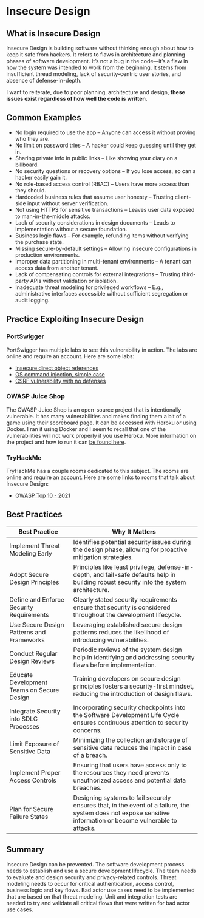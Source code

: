 # Insecure Design

## What is Insecure Design

Insecure Design is building software without thinking enough about how to keep it safe from hackers. It refers to flaws in architecture and planning phases of software development. It’s not a bug in the code—it’s a flaw in how the system was intended to work from the beginning. It stems from insufficient thread modeling, lack of security-centric user stories, and absence of defense-in-depth.

I want to reiterate, due to poor planning, architecture and design, **these issues exist regardless of how well the code is written**.

## Common Examples

- No login required to use the app – Anyone can access it without proving who they are.
- No limit on password tries – A hacker could keep guessing until they get in.
- Sharing private info in public links – Like showing your diary on a billboard.
- No security questions or recovery options – If you lose access, so can a hacker easily gain it.
- No role-based access control (RBAC) – Users have more access than they should.
- Hardcoded business rules that assume user honesty – Trusting client-side input without server verification.
- Not using HTTPS for sensitive transactions – Leaves user data exposed to man-in-the-middle attacks.
- Lack of security considerations in design documents – Leads to implementation without a secure foundation.
- Business logic flaws – For example, refunding items without verifying the purchase state.
- Missing secure-by-default settings – Allowing insecure configurations in production environments.
- Improper data partitioning in multi-tenant environments – A tenant can access data from another tenant.
- Lack of compensating controls for external integrations – Trusting third-party APIs without validation or isolation.
- Inadequate threat modeling for privileged workflows – E.g., administrative interfaces accessible without sufficient segregation or audit logging.

## Practice Exploiting Insecure Design

### PortSwigger

PortSwigger has multiple labs to see this vulnerability in action. The labs are online and require an account. Here are some labs:

- [Insecure direct object references](https://portswigger.net/web-security/access-control/lab-insecure-direct-object-references)
- [OS command injection, simple case](https://portswigger.net/web-security/os-command-injection/lab-simple)
- [CSRF vulnerability with no defenses](https://portswigger.net/web-security/csrf/lab-no-defenses)

### OWASP Juice Shop

The OWASP Juice Shop is an open-source project that is intentionally vulnerable. It has many vulnerabilities and makes finding them a bit of a game using their scoreboard page. It can be accessed with Heroku or using Docker. I ran it using Docker and I seem to recall that one of the vulnerabilities will not work properly if you use Heroku. More information on the project and how to run it can [be found here](https://owasp.org/www-project-juice-shop/).

### TryHackMe

TryHackMe has a couple rooms dedicated to this subject. The rooms are online and require an account. Here are some links to rooms that talk about Insecure Design:

- [OWASP Top 10 - 2021](https://tryhackme.com/room/owasptop102021)

## Best Practices

| Best Practice | Why It Matters |
| ------------- | -------------- |
| Implement Threat Modeling Early | Identifies potential security issues during the design phase, allowing for proactive mitigation strategies. |
| Adopt Secure Design Principles | Principles like least privilege, defense-in-depth, and fail-safe defaults help in building robust security into the system architecture. |
| Define and Enforce Security Requirements | Clearly stated security requirements ensure that security is considered throughout the development lifecycle. |
| Use Secure Design Patterns and Frameworks | Leveraging established secure design patterns reduces the likelihood of introducing vulnerabilities. |
| Conduct Regular Design Reviews | Periodic reviews of the system design help in identifying and addressing security flaws before implementation. |
| Educate Development Teams on Secure Design | Training developers on secure design principles fosters a security-first mindset, reducing the introduction of design flaws. |
| Integrate Security into SDLC Processes | Incorporating security checkpoints into the Software Development Life Cycle ensures continuous attention to security concerns. |
| Limit Exposure of Sensitive Data | Minimizing the collection and storage of sensitive data reduces the impact in case of a breach. |
| Implement Proper Access Controls | Ensuring that users have access only to the resources they need prevents unauthorized access and potential data breaches. |
| Plan for Secure Failure States | Designing systems to fail securely ensures that, in the event of a failure, the system does not expose sensitive information or become vulnerable to attacks. |

## Summary

Insecure Design can be prevented. The software development process needs to establish and use a secure development lifecycle. The team needs to evaluate and design security and privacy-related controls. Threat modeling needs to occur for critical authentication, access control, business logic and key flows. Bad actor use cases need to be implemented that are based on that threat modeling. Unit and integration tests are needed to try and validate all critical flows that were written for bad actor use cases.
